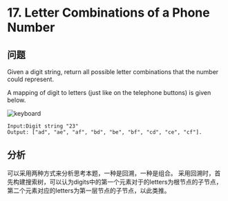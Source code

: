 # 17. Letter Combinations of a Phone Number
## 问题
Given a digit string, return all possible letter combinations that the number could represent.

A mapping of digit to letters (just like on the telephone buttons) is given below.

![keyboard](http://upload.wikimedia.org/wikipedia/commons/thumb/7/73/Telephone-keypad2.svg/200px-Telephone-keypad2.svg.png)

```
Input:Digit string "23"
Output: ["ad", "ae", "af", "bd", "be", "bf", "cd", "ce", "cf"].
```
## 分析
可以采用两种方式来分析思考本题，一种是回溯，一种是组合。
采用回溯时，首先构建搜索树，可以认为digits中的第一个元素对于的letters为根节点的子节点，第二个元素对应的letters为第一层节点的子节点，以此类推。


